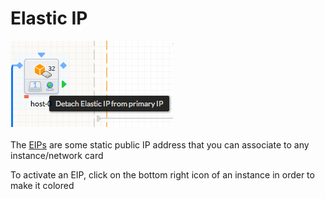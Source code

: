 # Elastic IP

![](https://raw.githubusercontent.com/MadeiraCloud/docs-image/master/ide_stack_eip.png)<br /><br />
The [EIPs](http://docs.aws.amazon.com/AWSEC2/latest/UserGuide/elastic-ip-addresses-eip.html) are some static public IP address that you can associate to any instance/network card

To activate an EIP, click on the bottom right icon of an instance in order to make it colored
